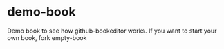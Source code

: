demo-book
=========

Demo book to see how github-bookeditor works. If you want to start your own book, fork empty-book

